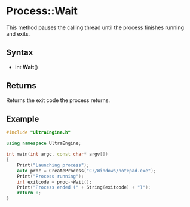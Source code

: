 # Process::Wait #
This method pauses the calling thread until the process finishes running and exits.

## Syntax ##
- int **Wait**()

## Returns ##
Returns the exit code the process returns.

## Example ##

```c++
#include "UltraEngine.h"

using namespace UltraEngine;

int main(int argc, const char* argv[])
{
    Print("Launching process");
    auto proc = CreateProcess("C:/Windows/notepad.exe");
    Print("Process running");
    int exitcode = proc->Wait();
    Print("Process ended (" + String(exitcode) + ")");
    return 0;
}
```
